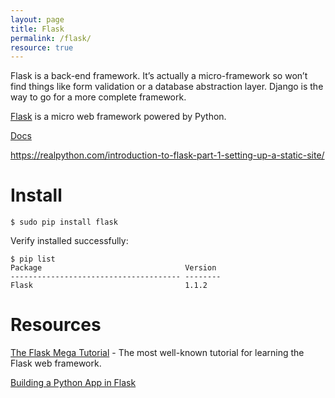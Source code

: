 ```yaml
---
layout: page
title: Flask
permalink: /flask/
resource: true
---
```


Flask is a back-end framework. It’s actually a micro-framework so won’t find things like form validation or a database abstraction layer. Django is the way to go for a more complete framework.

[Flask](https://palletsprojects.com/p/flask/) is a micro web framework powered by Python.

[Docs](https://flask.palletsprojects.com/en/1.1.x/)

https://realpython.com/introduction-to-flask-part-1-setting-up-a-static-site/



# Install

```
$ sudo pip install flask
```

Verify installed successfully:

```
$ pip list
Package                                Version 
-------------------------------------- --------
Flask                                  1.1.2 
```

# Resources

[The Flask Mega Tutorial](https://blog.miguelgrinberg.com/post/the-flask-mega-tutorial-part-i-hello-world) - The most well-known tutorial for learning the Flask web framework.

[Building a Python App in Flask](https://hackersandslackers.com/your-first-flask-application)